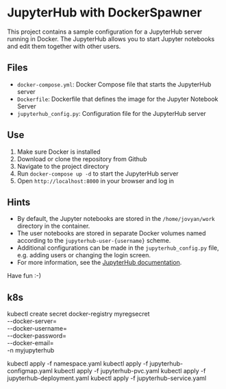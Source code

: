 # JupyterHub with DockerSpawner

This project contains a sample configuration for a JupyterHub server running in Docker. The JupyterHub allows you to start Jupyter notebooks and edit them together with other users.

## Files

- `docker-compose.yml`: Docker Compose file that starts the JupyterHub server
- `Dockerfile`: Dockerfile that defines the image for the Jupyter Notebook Server
- `jupyterhub_config.py`: Configuration file for the JupyterHub server

## Use

1. Make sure Docker is installed
2. Download or clone the repository from Github
3. Navigate to the project directory
4. Run `docker-compose up -d` to start the JupyterHub server
5. Open `http://localhost:8000` in your browser and log in

## Hints

- By default, the Jupyter notebooks are stored in the `/home/jovyan/work` directory in the container.
- The user notebooks are stored in separate Docker volumes named according to the `jupyterhub-user-{username}` scheme.
- Additional configurations can be made in the `jupyterhub_config.py` file, e.g. adding users or changing the login screen.
- For more information, see the [JupyterHub documentation](https://jupyterhub.readthedocs.io/en/stable/index.html).

Have fun :-)


## k8s
kubectl create secret docker-registry myregsecret \
--docker-server=<your-registry> \
--docker-username=<your-username> \
--docker-password=<your-password> \
--docker-email=<your-email> \
-n myjupyterhub

kubectl apply -f namespace.yaml
kubectl apply -f jupyterhub-configmap.yaml
kubectl apply -f jupyterhub-pvc.yaml
kubectl apply -f jupyterhub-deployment.yaml
kubectl apply -f jupyterhub-service.yaml

